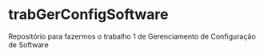 # trabGerConfigSoftware

Repositório para fazermos o trabalho 1 de Gerenciamento de Configuração de Software

